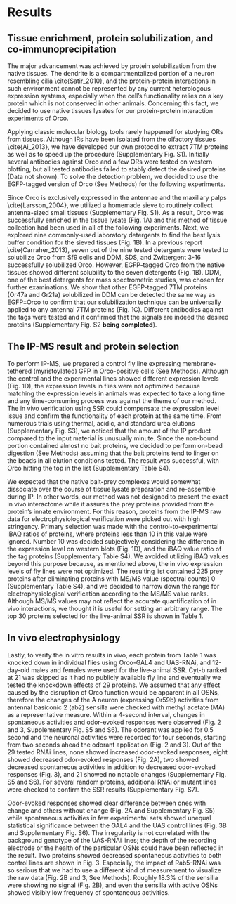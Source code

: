 # Results

## Tissue enrichment, protein solubilization, and co-immunoprecipitation
The major advancement was achieved by protein solubilization from the native tissues. The dendrite is a compartmentalized portion of a neuron resembling cilia \cite{Satir_2010}, and the protein-protein interactions in such environment cannot be represented by any current heterologous expression systems, especially when the cell’s functionality relies on a key protein which is not conserved in other animals. Concerning this fact, we decided to use native tissues lysates for our protein-protein interaction experiments of Orco.

Applying classic molecular biology tools rarely happened for studying ORs from tissues. Although IRs have been isolated from the olfactory tissues \cite{Ai_2013}, we have developed our own protocol to extract 7TM proteins as well as to speed up the procedure (Supplementary Fig. S1). Initially several antibodies against Orco and a few ORs were tested on western blotting, but all tested antibodies failed to stably detect the desired proteins (Data not shown). To solve the detection problem, we decided to use the EGFP-tagged version of Orco (See Methods) for the following experiments.

Since Orco is exclusively expressed in the antennae and the maxillary palps \cite{Larsson_2004}, we utilized a homemade sieve to routinely collect antenna-sized small tissues (Supplementary Fig. S1). As a result, Orco was successfully enriched in the tissue lysate (Fig. 1A) and this method of tissue collection had been used in all of the following experiments. Next, we explored nine commonly-used laboratory detergents to find the best lysis buffer condition for the sieved tissues (Fig. 1B). In a previous report \cite{Carraher_2013}, seven out of the nine tested detergents were tested to solubilize Orco from Sf9 cells and DDM, SDS, and Zwittergent 3-16 successfully solubilized Orco. However, EGFP-tagged Orco from the native tissues showed different solubility to the seven detergents (Fig. 1B). DDM, one of the best detergents for mass spectrometric studies, was chosen for further examinations. We show that other EGFP-tagged 7TM proteins (Or47a and Gr21a) solubilized in DDM can be detected the same way as EGFP::Orco to confirm that our solubilization technique can be universally applied to any antennal 7TM proteins (Fig. 1C). Different antibodies against the tags were tested and it confirmed that the signals are indeed the desired proteins (Supplementary Fig. S2 **being completed**).

## The IP-MS result and protein selection
To perform IP-MS, we prepared a control fly line expressing membrane-tethered (myristoylated) GFP in Orco-positive cells (See Methods). Although the control and the experimental lines showed different expression levels (Fig. 1D), the expression levels in flies were not optimized because matching the expression levels in animals was expected to take a long time and any time-consuming process was against the theme of our method. The in vivo verification using SSR could compensate the expression level issue and confirm the functionality of each protein at the same time. From numerous trials using thermal, acidic, and standard urea elutions (Supplementary Fig. S3), we noticed that the amount of the IP product compared to the input material is unusually minute. Since the non-bound portion contained almost no bait proteins, we decided to perform on-bead digestion (See Methods) assuming that the bait proteins tend to linger on the beads in all elution conditions tested. The result was successful, with Orco hitting the top in the list (Supplementary Table S4).

We expected that the native bait-prey complexes would somewhat dissociate over the course of tissue lysate preparation and re-assemble during IP. In other words, our method was not designed to present the exact in vivo interactome while it assures the prey proteins provided from the protein’s innate environment. For this reason, proteins from the IP-MS raw data for electrophysiological verification were picked out with high stringency. Primary selection was made with the control-to-experimental iBAQ ratios of proteins, where proteins less than 10 in this value were ignored. Number 10 was decided subjectively considering the difference in the expression level on western blots (Fig. 1D), and the iBAQ value ratio of the tag proteins (Supplementary Table S4). We avoided utilizing iBAQ values beyond this purpose because, as mentioned above, the in vivo expression levels of fly lines were not optimized. The resulting list contained 225 prey proteins after eliminating proteins with MS/MS value (spectral counts) 0 (Supplementary Table S4), and we decided to narrow down the range for electrophysiological verification according to the MS/MS value ranks. Although MS/MS values may not reflect the accurate quantification of in vivo interactions, we thought it is useful for setting an arbitrary range. The top 30 proteins selected for the live-animal SSR is shown in Table 1.

## In vivo electrophysiology
Lastly, to verify the in vitro results in vivo, each protein from Table 1 was knocked down in individual flies using Orco-GAL4 and UAS-RNAi, and 12-day-old males and females were used for the live-animal SSR. Cyt-b ranked at 21 was skipped as it had no publicly available fly line and eventually we tested the knockdown effects of 29 proteins. We assumed that any effect caused by the disruption of Orco function would be apparent in all OSNs, therefore the changes of the A neuron (expressing Or59b) activities from antennal basiconic 2 (ab2) sensilla were checked with methyl acetate (MA) as a representative measure. Within a 4-second interval, changes in spontaneous activities and odor-evoked responses were observed (Fig. 2 and 3, Supplementary Fig. S5 and S6). The odorant was applied for 0.5 second and the neuronal activities were recorded for four seconds, starting from two seconds ahead the odorant application (Fig. 2 and 3). Out of the 29 tested RNAi lines, none showed increased odor-evoked responses, eight showed decreased odor-evoked responses (Fig. 2A), two showed decreased spontaneous activities in addition to decreased odor-evoked responses (Fig. 3), and 21 showed no notable changes (Supplementary Fig. S5 and S6). For several random proteins, additional RNAi or mutant lines were checked to confirm the SSR results (Supplementary Fig. S7).

Odor-evoked responses showed clear difference between ones with change and others without change (Fig. 2A and Supplementary Fig. S5) while spontaneous activities in few experimental sets showed unequal statistical significance between the GAL4 and the UAS control lines (Fig. 3B and Supplementary Fig. S6). The irregularity is not correlated with the background genotype of the UAS-RNAi lines; the depth of the recording electrode or the health of the particular OSNs could have been reflected in the result. Two proteins showed decreased spontaneous activities to both control lines are shown in Fig. 3. Especially, the impact of Rab5-RNAi was so serious that we had to use a different kind of measurement to visualize the raw data (Fig. 2B and 3, See Methods). Roughly 18.3% of the sensilla were showing no signal (Fig. 2B), and even the sensilla with active OSNs showed visibly low frequency of spontaneous activities.